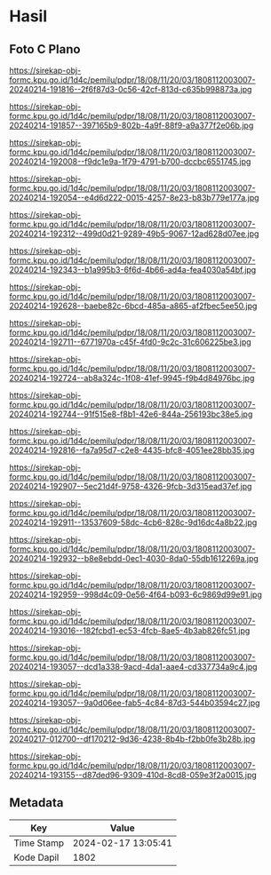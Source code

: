# Hasil

## Foto C Plano

https://sirekap-obj-formc.kpu.go.id/1d4c/pemilu/pdpr/18/08/11/20/03/1808112003007-20240214-191816--2f6f87d3-0c56-42cf-813d-c635b998873a.jpg

https://sirekap-obj-formc.kpu.go.id/1d4c/pemilu/pdpr/18/08/11/20/03/1808112003007-20240214-191857--397165b9-802b-4a9f-88f9-a9a377f2e06b.jpg

https://sirekap-obj-formc.kpu.go.id/1d4c/pemilu/pdpr/18/08/11/20/03/1808112003007-20240214-192008--f9dc1e9a-1f79-4791-b700-dccbc6551745.jpg

https://sirekap-obj-formc.kpu.go.id/1d4c/pemilu/pdpr/18/08/11/20/03/1808112003007-20240214-192054--e4d6d222-0015-4257-8e23-b83b779e177a.jpg

https://sirekap-obj-formc.kpu.go.id/1d4c/pemilu/pdpr/18/08/11/20/03/1808112003007-20240214-192312--499d0d21-9289-49b5-9067-12ad628d07ee.jpg

https://sirekap-obj-formc.kpu.go.id/1d4c/pemilu/pdpr/18/08/11/20/03/1808112003007-20240214-192343--b1a995b3-6f6d-4b66-ad4a-fea4030a54bf.jpg

https://sirekap-obj-formc.kpu.go.id/1d4c/pemilu/pdpr/18/08/11/20/03/1808112003007-20240214-192628--baebe82c-6bcd-485a-a865-af2fbec5ee50.jpg

https://sirekap-obj-formc.kpu.go.id/1d4c/pemilu/pdpr/18/08/11/20/03/1808112003007-20240214-192711--6771970a-c45f-4fd0-9c2c-31c606225be3.jpg

https://sirekap-obj-formc.kpu.go.id/1d4c/pemilu/pdpr/18/08/11/20/03/1808112003007-20240214-192724--ab8a324c-1f08-41ef-9945-f9b4d84976bc.jpg

https://sirekap-obj-formc.kpu.go.id/1d4c/pemilu/pdpr/18/08/11/20/03/1808112003007-20240214-192744--91f515e8-f8b1-42e6-844a-256193bc38e5.jpg

https://sirekap-obj-formc.kpu.go.id/1d4c/pemilu/pdpr/18/08/11/20/03/1808112003007-20240214-192816--fa7a95d7-c2e8-4435-bfc8-4051ee28bb35.jpg

https://sirekap-obj-formc.kpu.go.id/1d4c/pemilu/pdpr/18/08/11/20/03/1808112003007-20240214-192907--5ec21d4f-9758-4326-9fcb-3d315ead37ef.jpg

https://sirekap-obj-formc.kpu.go.id/1d4c/pemilu/pdpr/18/08/11/20/03/1808112003007-20240214-192911--13537609-58dc-4cb6-828c-9d16dc4a8b22.jpg

https://sirekap-obj-formc.kpu.go.id/1d4c/pemilu/pdpr/18/08/11/20/03/1808112003007-20240214-192932--b8e8ebdd-0ec1-4030-8da0-55db1612269a.jpg

https://sirekap-obj-formc.kpu.go.id/1d4c/pemilu/pdpr/18/08/11/20/03/1808112003007-20240214-192959--998d4c09-0e56-4f64-b093-6c9869d99e91.jpg

https://sirekap-obj-formc.kpu.go.id/1d4c/pemilu/pdpr/18/08/11/20/03/1808112003007-20240214-193016--182fcbd1-ec53-4fcb-8ae5-4b3ab826fc51.jpg

https://sirekap-obj-formc.kpu.go.id/1d4c/pemilu/pdpr/18/08/11/20/03/1808112003007-20240214-193057--dcd1a338-9acd-4da1-aae4-cd337734a9c4.jpg

https://sirekap-obj-formc.kpu.go.id/1d4c/pemilu/pdpr/18/08/11/20/03/1808112003007-20240214-193057--9a0d06ee-fab5-4c84-87d3-544b03594c27.jpg

https://sirekap-obj-formc.kpu.go.id/1d4c/pemilu/pdpr/18/08/11/20/03/1808112003007-20240217-012700--df170212-9d36-4238-8b4b-f2bb0fe3b28b.jpg

https://sirekap-obj-formc.kpu.go.id/1d4c/pemilu/pdpr/18/08/11/20/03/1808112003007-20240214-193155--d87ded96-9309-410d-8cd8-059e3f2a0015.jpg


## Metadata

| Key        | Value               |
| ---------- | ------------------- |
| Time Stamp | 2024-02-17 13:05:41 |
| Kode Dapil | 1802                |




